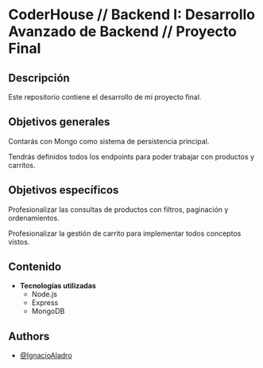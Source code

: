 # CoderHouse // Backend I: Desarrollo Avanzado de Backend // Proyecto Final

## Descripción
Este repositorio contiene el desarrollo de mi proyecto final.

## Objetivos generales
Contarás con Mongo como sistema de persistencia principal.

Tendrás definidos todos los endpoints para poder trabajar con productos y carritos.

## Objetivos específicos
Profesionalizar las consultas de productos con filtros, paginación y ordenamientos.

Profesionalizar la gestión de carrito para implementar todos conceptos vistos.

## Contenido
  - **Tecnologías utilizadas**
    - Node.js
    - Express
    - MongoDB

## Authors
- [@IgnacioAladro](https://github.com/IgnacioAladro)
